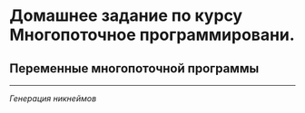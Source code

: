 # Домашнее задание по курсу Многопоточное программировани.
## Переменные многопоточной программы
***
*Генерация никнеймов* 